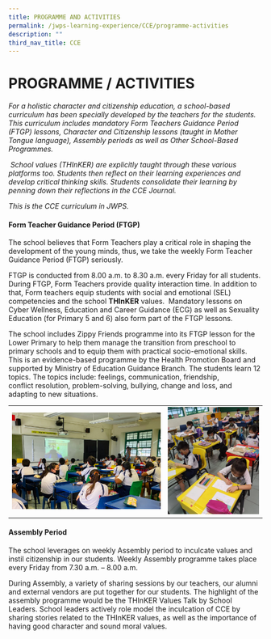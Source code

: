 ```yaml
---
title: PROGRAMME AND ACTIVITIES
permalink: /jwps-learning-experience/CCE/programme-activities
description: ""
third_nav_title: CCE
---
```

# PROGRAMME / ACTIVITIES

_For a holistic character and citizenship education, a school-based curriculum has been specially developed by the teachers for the students. This curriculum includes mandatory Form Teachers Guidance Period (FTGP) lessons, Character and Citizenship lessons (taught in Mother Tongue language), Assembly periods as well as Other School-Based Programmes._

 _School values (THInKER) are explicitly taught through these various platforms too. Students then reflect on their learning experiences and develop critical thinking skills. Students consolidate their learning by penning down their reflections in the CCE Journal._

_This is the CCE curriculum in JWPS._

#### **Form Teacher Guidance Period (FTGP)**

The school believes that Form Teachers play a critical role in shaping the development of the young minds, thus, we take the weekly Form Teacher Guidance Period (FTGP) seriously.   

FTGP is conducted from 8.00 a.m. to 8.30 a.m. every Friday for all students. During FTGP, Form Teachers provide quality interaction time. In addition to that, Form teachers equip students with social and emotional (SEL) competencies and the school **THInKER** values.  Mandatory lessons on Cyber Wellness, Education and Career Guidance (ECG) as well as Sexuality Education (for Primary 5 and 6) also form part of the FTGP lessons.

The school includes Zippy Friends programme into its FTGP lesson for the Lower Primary to help them manage the transition from preschool to primary schools and to equip them with practical socio-emotional skills. This is an evidence-based programme by the Health Promotion Board and supported by Ministry of Education Guidance Branch. The students learn 12 topics. The topics include: feelings, communication, friendship, conflict resolution, problem-solving, bullying, change and loss, and adapting to new situations.

|   |   |
|:-:|---|
| ![](/images/JWPS%20LEARNING%20EXPERIENCE/CCE/Programme%20and%20activities/CCE%202.png)  | ![](/images/JWPS%20LEARNING%20EXPERIENCE/CCE/Programme%20and%20activities/CCE%203.png)  |

#### **Assembly Period**

The school leverages on weekly Assembly period to inculcate values and instil citizenship in our students. Weekly Assembly programme takes place every Friday from 7.30 a.m. – 8.00 a.m.

During Assembly, a variety of sharing sessions by our teachers, our alumni and external vendors are put together for our students. The highlight of the assembly programme would be the THInKER Values Talk by School Leaders. School leaders actively role model the inculcation of CCE by sharing stories related to the THInKER values, as well as the importance of having good character and sound moral values.